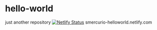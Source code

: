 # hello-world
just another repository
[![Netlify Status](https://api.netlify.com/api/v1/badges/1a2a887a-33a0-4770-938c-f075c9f81d0c/deploy-status)](https://app.netlify.com/sites/smercurio-helloworld/deploys)
smercurio-helloworld.netlify.com

